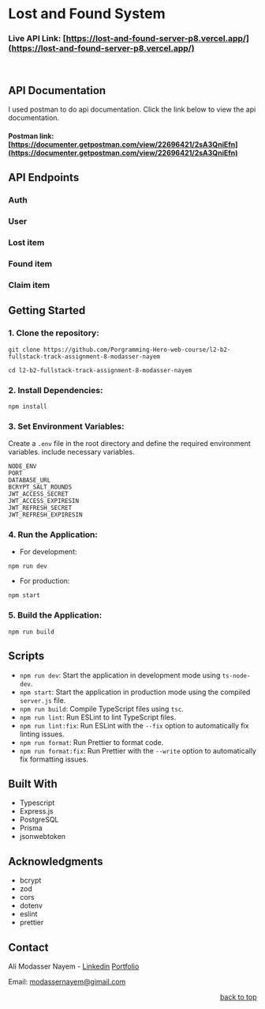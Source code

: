 # Lost and Found System

<a name="readme-top"></a>

### Live API Link: [https://lost-and-found-server-p8.vercel.app/](https://lost-and-found-server-p8.vercel.app/)

<br/>
<!-- ABOUT THE PROJECT -->

## API Documentation

I used postman to do api documentation. Click the link below to view the api documentation.

#### Postman link: [https://documenter.getpostman.com/view/22696421/2sA3QniEfn](https://documenter.getpostman.com/view/22696421/2sA3QniEfn)

## API Endpoints

### Auth

### User

### Lost item

### Found item

### Claim item

## Getting Started

### 1. Clone the repository:

```
git clone https://github.com/Porgramming-Hero-web-course/l2-b2-fullstack-track-assignment-8-modasser-nayem

cd l2-b2-fullstack-track-assignment-8-modasser-nayem
```

### 2. Install Dependencies:

```
npm install
```

### 3. Set Environment Variables:

Create a `.env` file in the root directory and define the required environment variables. include necessary variables.

```
NODE_ENV
PORT
DATABASE_URL
BCRYPT_SALT_ROUNDS
JWT_ACCESS_SECRET
JWT_ACCESS_EXPIRESIN
JWT_REFRESH_SECRET
JWT_REFRESH_EXPIRESIN
```

### 4. Run the Application:

- For development:

```
npm run dev
```

- For production:

```
npm start
```

### 5. Build the Application:

```
npm run build
```

## Scripts

- `npm run dev`: Start the application in development mode using `ts-node-dev`.
- `npm start`: Start the application in production mode using the compiled `server.js` file.
- `npm run build`: Compile TypeScript files using `tsc`.
- `npm run lint`: Run ESLint to lint TypeScript files.
- `npm run lint:fix`: Run ESLint with the `--fix` option to automatically fix linting issues.
- `npm run format`: Run Prettier to format code.
- `npm run format:fix`: Run Prettier with the `--write` option to automatically fix formatting issues.

## Built With

- Typescript
- Express.js
- PostgreSQL
- Prisma
- jsonwebtoken

<!-- ACKNOWLEDGMENTS -->

## Acknowledgments

- bcrypt
- zod
- cors
- dotenv
- eslint
- prettier

<!-- CONTACT -->

## Contact

Ali Modasser Nayem - [Linkedin](https://www.linkedin.com/in/alimodassernayem/) [Portfolio](https://alimodassernayem.vercel.app/)

Email: modassernayem@gimail.com

<p align="right"><a href="#readme-top">back to top</a></p>
